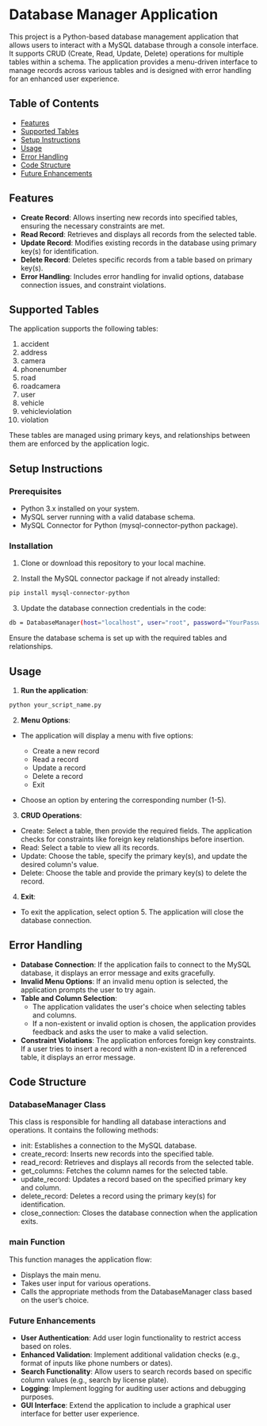 # Database Manager Application
This project is a Python-based database management application that allows users to interact with a MySQL database through a console interface. It supports CRUD (Create, Read, Update, Delete) operations for multiple tables within a schema. The application provides a menu-driven interface to manage records across various tables and is designed with error handling for an enhanced user experience.

## Table of Contents
- [Features](#features)
- [Supported Tables](#supported-tables)
- [Setup Instructions](#setup-instructions)
- [Usage](#usage)
- [Error Handling](#error-handling)
- [Code Structure](#code-structure)
- [Future Enhancements](#future-enhancements)

## Features
- **Create Record**: Allows inserting new records into specified tables, ensuring the necessary constraints are met.
- **Read Record**: Retrieves and displays all records from the selected table.
- **Update Record**: Modifies existing records in the database using primary key(s) for identification.
- **Delete Record**: Deletes specific records from a table based on primary key(s).
- **Error Handling**: Includes error handling for invalid options, database connection issues, and constraint violations.

## Supported Tables

The application supports the following tables:

1.  accident
1.  address
1.  camera
1.  phonenumber
1.  road
1.  roadcamera
1.  user
1.  vehicle
1.  vehicleviolation
1.  violation

These tables are managed using primary keys, and relationships between them are enforced by the application logic.

## Setup Instructions

### Prerequisites

- Python 3.x installed on your system.
- MySQL server running with a valid database schema.
- MySQL Connector for Python (mysql-connector-python package).

### Installation

1. Clone or download this repository to your local machine.

1. Install the MySQL connector package if not already installed:
   
```bash
pip install mysql-connector-python
```

3. Update the database connection credentials in the code:

```bash
db = DatabaseManager(host="localhost", user="root", password="YourPassword", database="YourDatabase")
```

Ensure the database schema is set up with the required tables and relationships.

## Usage

1. **Run the application**:

```bash
python your_script_name.py
```

2. **Menu Options**:

- The application will display a menu with five options:

  - Create a new record
  - Read a record
  - Update a record
  - Delete a record
  - Exit

- Choose an option by entering the corresponding number (1-5).

3. **CRUD Operations**:

- Create: Select a table, then provide the required fields. The application checks for constraints like foreign key relationships before insertion.
- Read: Select a table to view all its records.
- Update: Choose the table, specify the primary key(s), and update the desired column's value.
- Delete: Choose the table and provide the primary key(s) to delete the record.

4. **Exit**:

- To exit the application, select option 5. The application will close the database connection.

## Error Handling

- **Database Connection**: If the application fails to connect to the MySQL database, it displays an error message and exits gracefully.
- **Invalid Menu Options**: If an invalid menu option is selected, the application prompts the user to try again.
- **Table and Column Selection**:
  - The application validates the user's choice when selecting tables and columns.
  - If a non-existent or invalid option is chosen, the application provides feedback and asks the user to make a valid selection.
- **Constraint Violations**: The application enforces foreign key constraints. If a user tries to insert a record with a non-existent ID in a referenced table, it displays an error message.

## Code Structure

### DatabaseManager Class

This class is responsible for handling all database interactions and operations. It contains the following methods:

- init: Establishes a connection to the MySQL database.
- create_record: Inserts new records into the specified table.
- read_record: Retrieves and displays all records from the selected table.
- get_columns: Fetches the column names for the selected table.
- update_record: Updates a record based on the specified primary key and column.
- delete_record: Deletes a record using the primary key(s) for identification.
- close_connection: Closes the database connection when the application exits.

### main Function

This function manages the application flow:

- Displays the main menu.
- Takes user input for various operations.
- Calls the appropriate methods from the DatabaseManager class based on the user’s choice.

### Future Enhancements

- **User Authentication**: Add user login functionality to restrict access based on roles.
- **Enhanced Validation**: Implement additional validation checks (e.g., format of inputs like phone numbers or dates).
- **Search Functionality**: Allow users to search records based on specific column values (e.g., search by license plate).
- **Logging**: Implement logging for auditing user actions and debugging purposes.
- **GUI Interface**: Extend the application to include a graphical user interface for better user experience.


